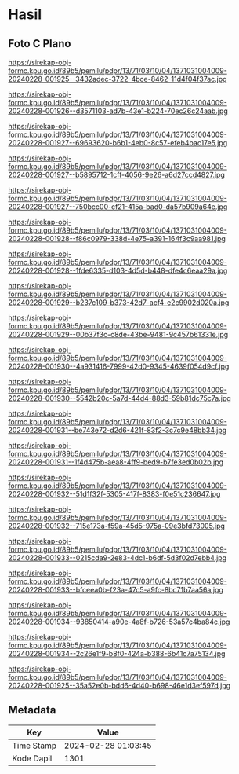 # Hasil

## Foto C Plano

https://sirekap-obj-formc.kpu.go.id/89b5/pemilu/pdpr/13/71/03/10/04/1371031004009-20240228-001925--3432adec-3722-4bce-8462-11d4f04f37ac.jpg

https://sirekap-obj-formc.kpu.go.id/89b5/pemilu/pdpr/13/71/03/10/04/1371031004009-20240228-001926--d3571103-ad7b-43e1-b224-70ec26c24aab.jpg

https://sirekap-obj-formc.kpu.go.id/89b5/pemilu/pdpr/13/71/03/10/04/1371031004009-20240228-001927--69693620-b6b1-4eb0-8c57-efeb4bac17e5.jpg

https://sirekap-obj-formc.kpu.go.id/89b5/pemilu/pdpr/13/71/03/10/04/1371031004009-20240228-001927--b5895712-1cff-4056-9e26-a6d27ccd4827.jpg

https://sirekap-obj-formc.kpu.go.id/89b5/pemilu/pdpr/13/71/03/10/04/1371031004009-20240228-001927--750bcc00-cf21-415a-bad0-da57b909a64e.jpg

https://sirekap-obj-formc.kpu.go.id/89b5/pemilu/pdpr/13/71/03/10/04/1371031004009-20240228-001928--f86c0979-338d-4e75-a391-164f3c9aa981.jpg

https://sirekap-obj-formc.kpu.go.id/89b5/pemilu/pdpr/13/71/03/10/04/1371031004009-20240228-001928--1fde6335-d103-4d5d-b448-dfe4c6eaa29a.jpg

https://sirekap-obj-formc.kpu.go.id/89b5/pemilu/pdpr/13/71/03/10/04/1371031004009-20240228-001929--b237c109-b373-42d7-acf4-e2c9902d020a.jpg

https://sirekap-obj-formc.kpu.go.id/89b5/pemilu/pdpr/13/71/03/10/04/1371031004009-20240228-001929--00b37f3c-c8de-43be-9481-9c457b61331e.jpg

https://sirekap-obj-formc.kpu.go.id/89b5/pemilu/pdpr/13/71/03/10/04/1371031004009-20240228-001930--4a931416-7999-42d0-9345-4639f054d9cf.jpg

https://sirekap-obj-formc.kpu.go.id/89b5/pemilu/pdpr/13/71/03/10/04/1371031004009-20240228-001930--5542b20c-5a7d-44d4-88d3-59b81dc75c7a.jpg

https://sirekap-obj-formc.kpu.go.id/89b5/pemilu/pdpr/13/71/03/10/04/1371031004009-20240228-001931--be743e72-d2d6-421f-83f2-3c7c9e48bb34.jpg

https://sirekap-obj-formc.kpu.go.id/89b5/pemilu/pdpr/13/71/03/10/04/1371031004009-20240228-001931--1f4d475b-aea8-4ff9-bed9-b7fe3ed0b02b.jpg

https://sirekap-obj-formc.kpu.go.id/89b5/pemilu/pdpr/13/71/03/10/04/1371031004009-20240228-001932--51d1f32f-5305-417f-8383-f0e51c236647.jpg

https://sirekap-obj-formc.kpu.go.id/89b5/pemilu/pdpr/13/71/03/10/04/1371031004009-20240228-001932--715e173a-f59a-45d5-975a-09e3bfd73005.jpg

https://sirekap-obj-formc.kpu.go.id/89b5/pemilu/pdpr/13/71/03/10/04/1371031004009-20240228-001933--0215cda9-2e83-4dc1-b6df-5d3f02d7ebb4.jpg

https://sirekap-obj-formc.kpu.go.id/89b5/pemilu/pdpr/13/71/03/10/04/1371031004009-20240228-001933--bfceea0b-f23a-47c5-a9fc-8bc71b7aa56a.jpg

https://sirekap-obj-formc.kpu.go.id/89b5/pemilu/pdpr/13/71/03/10/04/1371031004009-20240228-001934--93850414-a90e-4a8f-b726-53a57c4ba84c.jpg

https://sirekap-obj-formc.kpu.go.id/89b5/pemilu/pdpr/13/71/03/10/04/1371031004009-20240228-001934--2c26e1f9-b8f0-424a-b388-6b41c7a75134.jpg

https://sirekap-obj-formc.kpu.go.id/89b5/pemilu/pdpr/13/71/03/10/04/1371031004009-20240228-001925--35a52e0b-bdd6-4d40-b698-46e1d3ef597d.jpg


## Metadata

| Key        | Value               |
| ---------- | ------------------- |
| Time Stamp | 2024-02-28 01:03:45 |
| Kode Dapil | 1301                |




